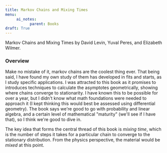 ```yaml
---
title: Markov Chains and Mixing Times
menu:
     ai_notes:
           parent: Books
draft: True
---
```

Markov Chains and Mixing Times by David Levin, Yuval Peres, and Elizabeth Wilmer.

### Overview

Make no mistake of it, markov chains are the coolest thing ever. That being said, 
I have found my own study of them has developed in fits and starts, as I study
specific applications. I was attracted to this book as it promises to introduces
techniques to calculate the asymptotes geometrically, showing where chains converge
to stationarity. I have known this to be possible for over a year, but I didn't know what
math foundations were needed to approach it (I kept thinking this would best be assessed 
using differential geometry). The book says we're good to go with probability and linear algebra, 
and a certain level of mathematical "maturity" (we'll see if I have that), so 
I think we're good to dive in. 

The key idea that forms the central thread of this book is *mixing time*, which is
the number of steps it takes for a particular chain to converge to the stationary distribution.
From the physics perspective, the material would be *mixed* at this point. 


